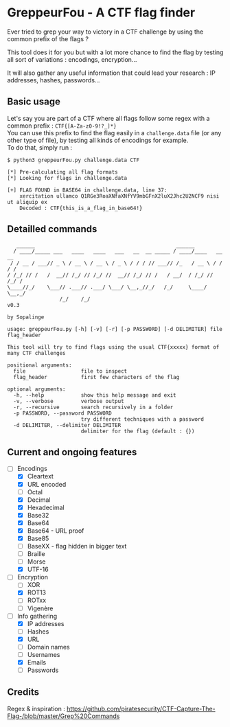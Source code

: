# GreppeurFou - A CTF flag finder

Ever tried to grep your way to victory in a CTF challenge by using the common prefix of the flags ?

This tool does it for you but with a lot more chance to find the flag by testing all sort of variations : encodings, encryption...

It will also gather any useful information that could lead your research : IP addresses, hashes, passwords...

## Basic usage

Let's say you are part of a CTF where all flags follow some regex with a common prefix : `CTF{[A-Za-z0-9!?_]*}`\
You can use this prefix to find the flag easily in a `challenge.data` file (or any other type of file), by testing all kinds of encodings for example.\
To do that, simply run :

```
$ python3 greppeurFou.py challenge.data CTF

[*] Pre-calculating all flag formats
[*] Looking for flags in challenge.data

[+] FLAG FOUND in BASE64 in challenge.data, line 37:
    xercitation ullamco Q1RGe3RoaXNfaXNfYV9mbGFnX2luX2Jhc2U2NCF9 nisi ut aliquip ex 
    Decoded : CTF{this_is_a_flag_in_base64!}

```

## Detailled commands

```
   ______                                              ______             
  / ____/_____ ___   ____   ____   ___   __  __ _____ / ____/____   __  __
 / / __ / ___// _ \ / __ \ / __ \ / _ \ / / / // ___// /_   / __ \ / / / /
/ /_/ // /   /  __// /_/ // /_/ //  __// /_/ // /   / __/  / /_/ // /_/ / 
\____//_/    \___// .___// .___/ \___/ \__,_//_/   /_/     \____/ \__,_/  
                 /_/    /_/                                               v0.3
                                                                          by Sopalinge

usage: greppeurFou.py [-h] [-v] [-r] [-p PASSWORD] [-d DELIMITER] file flag_header

This tool will try to find flags using the usual CTF{xxxxx} format of many CTF challenges

positional arguments:
  file                  file to inspect
  flag_header           first few characters of the flag

optional arguments:
  -h, --help            show this help message and exit
  -v, --verbose         verbose output
  -r, --recursive       search recursively in a folder
  -p PASSWORD, --password PASSWORD
                        try different techniques with a password
  -d DELIMITER, --delimiter DELIMITER
                        delimiter for the flag (default : {})
```

## Current and ongoing features

- [ ] Encodings
  - [x] Cleartext
  - [x] URL encoded
  - [ ] Octal
  - [x] Decimal
  - [x] Hexadecimal
  - [x] Base32
  - [x] Base64
  - [x] Base64 - URL proof
  - [x] Base85
  - [ ] BaseXX - flag hidden in bigger text
  - [ ] Braille
  - [ ] Morse
  - [x] UTF-16
- [ ] Encryption
  - [ ] XOR
  - [x] ROT13
  - [ ] ROTxx
  - [ ] Vigenère
- [ ] Info gathering
  - [x] IP addresses
  - [ ] Hashes
  - [x] URL
  - [ ] Domain names
  - [ ] Usernames
  - [x] Emails
  - [ ] Passwords

## Credits

Regex & inspiration : https://github.com/piratesecurity/CTF-Capture-The-Flag-/blob/master/Grep%20Commands

